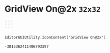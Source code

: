# GridView On@2x `32x32`
<img src="/img/GridView%20On@2x.png" width=32 height=32>

``` CSharp
EditorGUIUtility.IconContent("GridView On@2x")
```
```
-3015362411406793397
```
